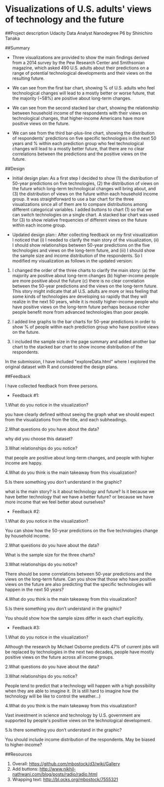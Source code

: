 Visualizations of U.S. adults' views of technology and the future
===

##Project description
Udacity Data Analyst Nanodegree P6 by Shinichiro Tanaka

##Summary

- Three visualizations are provided to show the main findings derived from a 2014 survey by the Pew Research Center and Smithsonian magazine, which asked 490 U.S. adults about their predictions on a range of potential technological developments and their views on the resulting future.

- We can see from the first bar chart, showing % of U.S. adults who feel technological changes will lead to a mostly better or worse future, that the majority (~58%) are positive about long-term changes. 

- We can see from the second stacked bar chart, showing the relationship between household income of the respondents with their views on technological changes, that higher-income Americans have more positive views on the future.

- We can see from the third bar-plus-line chart, showing the distribution of respondents' predictions on five specific technologies in the next 50 years and % within each prediction group who feel technological changes will lead to a mostly better future, that there are no clear correlations between the predictions and the positive views on the future.


##Design

- Initial design plan:
As a first step I decided to show (1) the distribution of 50-year predictions on five technologies, (2) the distribution of views on the future which long-term technological changes will bring about, and (3) the distribution of views on the future within each household income group. It was straightforward to use a bar chart for the three visualizations since all of them are to compare distributions among different categorical variables. I added buttons to chart (1) so that we can switch technologies on a single chart. A stacked bar chart was used for (3) to show relative frequencies of different views on the future within each income group. 

- Updated design plan::
After collecting feedback on my first visualization I noticed that (i) I needed to clarify the main story of the visualization, (ii) I should show relationships between 50-year predictions on the five technologies and views on the long-term future, and (iii) I should show the sample size and income distribution of the respondents.  So I modified my visualization as follows in the updated version:

1. I changed the order of the three charts to clarify the main story: (a) the majority are positive about long-term changes (b) higher-income people are more positive about the future (c) there is no clear correlation between the 50-year predictions and the views on the long-term future. This story might indicate that all U.S. adults are more or less feeling that some kinds of technologies are developing so rapidly that they will realize in the next 50 years, while it is mostly higher-income people who have positive views on the long-term future perhaps because richer people benefit more from advanced technologies than poor people.

2. I added line graphs to the bar charts for 50-year predictions in order to show % of people within each prediction group who have positive views on the future.

3. I included the sample size in the page summary and added another bar chart to the stacked bar chart to show income distribution of the respondents. 

In the submission, I have included "exploreData.html" where I explored the original dataset with R and considered the design plans. 


##Feedback

I have collected feedback from three persons.

- Feedback #1:

1.What do you notice in the visualization?

you have clearly defined without seeing the graph what we should
expect from the visualizations from the title, and each subheadings.

2.What questions do you have about the data?

why did you choose this dataset?

3.What relationships do you notice?

that people are positive about long-term changes, and people with higher income are happy.

4.What do you think is the main takeaway from this visualization?

5.Is there something you don’t understand in the graphic?

what is the main story? is it about technology and future? Is it because we have better technology that we have a better future?
or because we have more income that we feel better about ourselves?

- Feedback #2:

1.What do you notice in the visualization?

You can show how the 50-year predictions on the five technologies change by household income.  

2.What questions do you have about the data?

What is the sample size for the three charts?

3.What relationships do you notice?

There should be some correlations between 50-year predictions and the views on the long-term future. Can you show that those who have positive views on the future are also predicting that the specific technologies will happen in the next 50 years? 

4.What do you think is the main takeaway from this visualization?

5.Is there something you don’t understand in the graphic?

You should show how the sample sizes differ in each chart explicitly. 

- Feedback #3:

1.What do you notice in the visualization?

Although the research by Michael Osborne predicts 47% of current jobs will be replaced by technologies in the next two decades, people have mostly positive views on the future across all income groups.

2.What questions do you have about the data?

3.What relationships do you notice?

People tend to predict that a technology will happen with a high possibility when they are able to imagine it. (It is still hard to imagine how the technology will be like to control the weather...)  

4.What do you think is the main takeaway from this visualization?

Vast investment in science and technology by U.S. government are supported by people's positive views on the technological development.  

5.Is there something you don’t understand in the graphic?

You should include income distribution of the respondents. May be biased to higher-income? 


##Resources

1. Overall:
https://github.com/mbostock/d3/wiki/Gallery
2. Add buttons:
http://www.nikhil-nathwani.com/blog/posts/radio/radio.html
3. Wrapping text:
http://bl.ocks.org/mbostock/7555321
